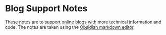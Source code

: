 # Blog Support Notes

These notes are to support [online blogs](https://www.meltingturret.io/blog/) with more technical information and code. The notes are taken using the [Obsidian markdown editor](https://obsidian.md/).
